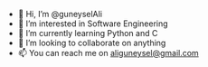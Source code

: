 - 👋 Hi, I’m @guneyselAli
- 👀 I’m interested in Software Engineering
- 🌱 I’m currently learning Python and C
- 💞️ I’m looking to collaborate on anything
- 📫 You can reach me on aliguneysel@gmail.com

<!---
guneyselAli/guneyselAli is a ✨ special ✨ repository because its `README.md` (this file) appears on your GitHub profile.
You can click the Preview link to take a look at your changes.
--->

